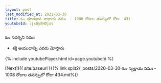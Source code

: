 ```yaml
---
layout: post
last_modified_at: 2021-03-30
title: ఓం భూతభావ నాధాయ నమః  - 1008 రోజుల తపస్సులో రోజు  433
youtubeId: ljxUy8HDjxs
---
```

 
 
 ఓం సదగ్నిని నమః  
 
 -  శక్తి ఆయుధాన్ని ఎవరు మోస్తారు 
 
  
 
  
 
 
 
 
 
 


{% include youtubePlayer.html id=page.youtubeId %}
 
[Next]({{ site.baseurl }}{% link  split2/_posts/2020-03-30-ఓం స్వక్షాయ నమః  - 1008 రోజుల తపస్సులో రోజు  434.md%})
 

